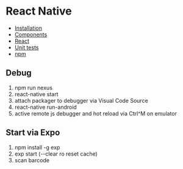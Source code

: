 React Native
============

* [Installation](./INSTALL.md)  
* [Components](./COMPONENTS.md)  
* [React](./REACT.md)
* [Unit tests](./TESTS.md)
* [npm](./NPM.md)

## Debug

1. npm run nexus
1. react-native start
1. attach packager to debugger via Visual Code Source
1. react-native run-android
1. active remote js debugger and hot reload via Ctrl^M on emulator

## Start via Expo

1. npm install -g exp
1. exp start (--clear ro reset cache)
1. scan barcode
